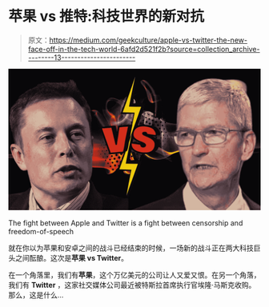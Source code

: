 # 苹果 vs 推特:科技世界的新对抗

> 原文：<https://medium.com/geekculture/apple-vs-twitter-the-new-face-off-in-the-tech-world-6afd2d521f2b?source=collection_archive---------13----------------------->

![](img/8e194e8a0359b69281d10b7c59a93a7a.png)

The fight between Apple and Twitter is a fight between censorship and freedom-of-speech

就在你以为苹果和安卓之间的战斗已经结束的时候，一场新的战斗正在两大科技巨头之间酝酿。这次是**苹果 vs Twitter**。

在一个角落里，我们有**苹果**，这个万亿美元的公司让人又爱又恨。在另一个角落，我们有 **Twitter** ，这家社交媒体公司最近被特斯拉首席执行官埃隆·马斯克收购。那么，这是什么…